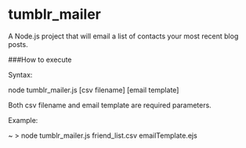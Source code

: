 # tumblr_mailer
A Node.js project that will email a list of contacts your most recent blog posts.

###How to execute

Syntax: 

node tumblr_mailer.js [csv filename] [email template]

Both csv filename and email template are required parameters.

Example:

~ > node tumblr_mailer.js friend_list.csv emailTemplate.ejs
